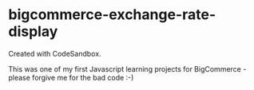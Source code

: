 # bigcommerce-exchange-rate-display
Created with CodeSandbox.

This was one of my first Javascript learning projects for BigCommerce - please forgive me for the bad code :-) 
